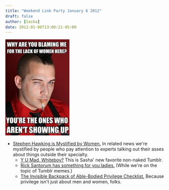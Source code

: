 ```yaml
---
title: "Weekend Link Party January 6 2012"
draft: false
author: [Sasha]
date: 2012-01-06T13:00:21-05:00
---
```


![](/uploads/2012/01/tumblr_lx9cy5YLG11r9zsizo1_4001-200x300.jpg)
- [Stephen Hawking is Mystified by Women.](http://www.mirror.co.uk/news/top-stories/2012/01/05/stephen-hawking-women-are-a-complete-mystery-115875-23682088/) In related news we're mystified by people who pay attention to experts talking out their asses about things outside their specialty.
	- [Y U Mad, Whiteboy?](http://yumadwhiteboy.tumblr.com/) This is Sasha' new favorite non-naked Tumblr.
	- [Rick Santorum has something for you ladies.](http://mbimotmog.com/post/15281386548) (While we're on the topic of Tumblr memes.)
	- [The Invisible Backpack of Able-Bodied Privilege Checklist.](http://exposingableism.wordpress.com/2009/10/12/the-invisible-backpack-of-able-bodied-privilege-checklist/) Because privilege isn't just about men and women, folks.
